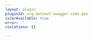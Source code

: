 ```yaml
---
layout: plugin
pluginId: org.detoeuf.swagger-code-gen
isJarAvailable: true
error: ''
violations: []

---
```

